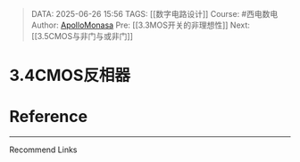 > DATA: 2025-06-26 15:56
> TAGS: [[数字电路设计]]
> Course: #西电数电 
> Author: [ApolloMonasa](https://github.com/ApolloMonasa)
> Pre: [[3.3MOS开关的非理想性]]
> Next:[[3.5CMOS与非门与或非门]]


# 3.4CMOS反相器


# Reference


---
Recommend Links
